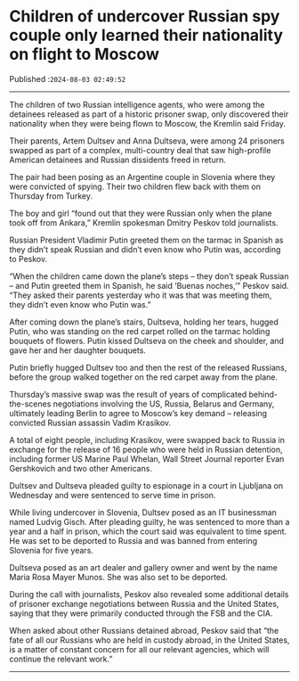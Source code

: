 # Children of undercover Russian spy couple only learned their nationality on flight to Moscow

Published :`2024-08-03 02:49:52`

---

The children of two Russian intelligence agents, who were among the detainees released as part of a historic prisoner swap, only discovered their nationality when they were being flown to Moscow, the Kremlin said Friday.

Their parents, Artem Dultsev and Anna Dultseva, were among 24 prisoners swapped as part of a complex, multi-country deal that saw high-profile American detainees and Russian dissidents freed in return.

The pair had been posing as an Argentine couple in Slovenia where they were convicted of spying. Their two children flew back with them on Thursday from Turkey.

The boy and girl “found out that they were Russian only when the plane took off from Ankara,” Kremlin spokesman Dmitry Peskov told journalists.

Russian President Vladimir Putin greeted them on the tarmac in Spanish as they didn’t speak Russian and didn’t even know who Putin was, according to Peskov.

“When the children came down the plane’s steps – they don’t speak Russian – and Putin greeted them in Spanish, he said ‘Buenas noches,’” Peskov said. “They asked their parents yesterday who it was that was meeting them, they didn’t even know who Putin was.”

After coming down the plane’s stairs, Dultseva, holding her tears, hugged Putin, who was standing on the red carpet rolled on the tarmac holding bouquets of flowers. Putin kissed Dultseva on the cheek and shoulder, and gave her and her daughter bouquets.

Putin briefly hugged Dultsev too and then the rest of the released Russians, before the group walked together on the red carpet away from the plane.

Thursday’s massive swap was the result of years of complicated behind-the-scenes negotiations involving the US, Russia, Belarus and Germany, ultimately leading Berlin to agree to Moscow’s key demand – releasing convicted Russian assassin Vadim Krasikov.

A total of eight people, including Krasikov, were swapped back to Russia in exchange for the release of 16 people who were held in Russian detention, including former US Marine Paul Whelan, Wall Street Journal reporter Evan Gershkovich and two other Americans.

Dultsev and Dultseva pleaded guilty to espionage in a court in Ljubljana on Wednesday and were sentenced to serve time in prison.

While living undercover in Slovenia, Dultsev posed as an IT businessman named Ludvig Gisch. After pleading guilty, he was sentenced to more than a year and a half in prison, which the court said was equivalent to time spent. He was set to be deported to Russia and was banned from entering Slovenia for five years.

Dultseva posed as an art dealer and gallery owner and went by the name Maria Rosa Mayer Munos. She was also set to be deported.

During the call with journalists, Peskov also revealed some additional details of prisoner exchange negotiations between Russia and the United States, saying that they were primarily conducted through the FSB and the CIA.

When asked about other Russians detained abroad, Peskov said that “the fate of all our Russians who are held in custody abroad, in the United States, is a matter of constant concern for all our relevant agencies, which will continue the relevant work.”

---

